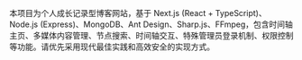 <!-- Use this file to provide workspace-specific custom instructions to Copilot. For more details, visit https://code.visualstudio.com/docs/copilot/copilot-customization#_use-a-githubcopilotinstructionsmd-file -->

本项目为个人成长记录型博客网站，基于 Next.js (React + TypeScript)、Node.js (Express)、MongoDB、Ant Design、Sharp.js、FFmpeg，包含时间轴主页、多媒体内容管理、节点搜索、时间轴交互、特殊管理员登录机制、权限控制等功能。请优先采用现代最佳实践和高效安全的实现方式。
